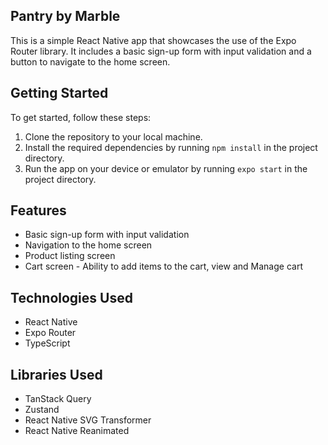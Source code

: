 ## Pantry by Marble

This is a simple React Native app that showcases the use of the Expo Router library. It includes a basic sign-up form with input validation and a button to navigate to the home screen.

## Getting Started

To get started, follow these steps:

1. Clone the repository to your local machine.
2. Install the required dependencies by running `npm install` in the project directory.
3. Run the app on your device or emulator by running `expo start` in the project directory.

## Features

- Basic sign-up form with input validation
- Navigation to the home screen
- Product listing screen
- Cart screen - Ability to add items to the cart, view and Manage cart

## Technologies Used

- React Native
- Expo Router
- TypeScript

## Libraries Used

- TanStack Query
- Zustand
- React Native SVG Transformer
- React Native Reanimated

